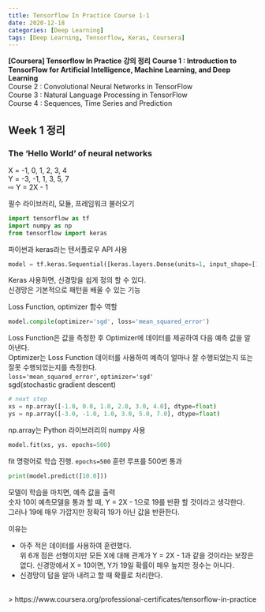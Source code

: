 ```yaml
---
title: Tensorflow In Practice Course 1-1
date: 2020-12-18
categories: [Deep Learning]
tags: [Deep Learning, Tensorflow, Keras, Coursera]
---
```


**[Coursera] Tensorflow In Practice 강의 정리**
**Course 1 : Introduction to TensorFlow for Artificial Intelligence, Machine Learning, and Deep Learning**  
Course 2 : Convolutional Neural Networks in TensorFlow  
Course 3 : Natural Language Processing in TensorFlow  
Course 4 : Sequences, Time Series and Prediction


## Week 1 정리

### The ‘Hello World’ of neural networks
X = -1, 0, 1, 2, 3, 4  
Y = -3, -1, 1, 3, 5, 7  
⇨ Y = 2X - 1

필수 라이브러리, 모듈, 프레임워크 불러오기
```python
import tensorflow as tf
import numpy as np
from tensorflow import keras
```

파이썬과 keras라는 텐서플로우 API 사용
```python
model = tf.keras.Sequential([keras.layers.Dense(units=1, input_shape=[1])])
```
Keras 사용하면, 신경망을 쉽게 정의 할 수 있다.  
신경망은 기본적으로 패턴을 배울 수 있는 기능

Loss Function, optimizer 함수 역할
```python
model.compile(optimizer='sgd', loss='mean_squared_error')
```
Loss Function은 값을 측정한 후 Optimizer에 데이터를 제공하여 다음 예측 값을 알아낸다.  
Optimizer는 Loss Function 데이터를 사용하여 예측이 얼마나 잘 수행되었는지 또는 잘못 수행되었는지를 측정한다.  
`loss='mean_squared_error'`, `optimizer='sgd'`  
sgd(stochastic gradient descent)

```python
# next step
xs = np.array([-1.0, 0.0, 1.0, 2.0, 3.0, 4.0], dtype=float)
ys = np.array([-3.0, -1.0, 1.0, 3.0, 5.0, 7.0], dtype=float)
```
np.array는 Python 라이브러리의 numpy 사용

```python
model.fit(xs, ys. epochs=500)
```
fit 명령어로 학습 진행.
`epochs=500` 훈련 루프를 500번 통과

```python
print(model.predict([10.0]))
```
모델이 학습을 마치면, 예측 값을 출력  
숫자 10이 예측모델을 통과 할 때,  Y = 2X - 1으로 19를 반환 할 것이라고 생각한다.  
그러나 19에 매우 가깝지만 정확히 19가 아닌 값을 반환한다.

이유는  
- 아주 적은 데이터를 사용하여 훈련했다.  
  위 6개 점은 선형이지만 모든 X에 대해 관계가 Y = 2X - 1과 같을 것이라는 보장은 없다. 신경망에서 X = 10이면, Y가 19일 확률이 매우 높지만 정수는 아니다.
- 신경망이 답을 알아 내려고 할 때 확률로 처리한다.


<br/>
> https://www.coursera.org/professional-certificates/tensorflow-in-practice
